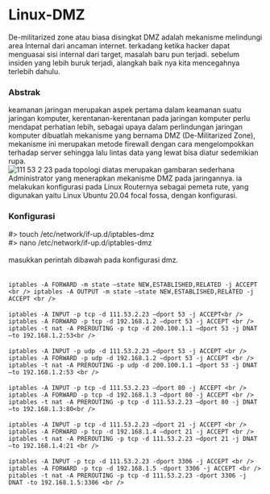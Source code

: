 # Linux-DMZ
De-militarized zone atau biasa disingkat DMZ adalah mekanisme melindungi area Internal dari ancaman internet. terkadang ketika hacker dapat menguasai sisi internal dari target, masalah baru pun terjadi. sebelum insiden yang lebih buruk terjadi, alangkah baik nya kita mencegahnya terlebih dahulu.
### Abstrak
keamanan jaringan merupakan aspek pertama dalam keamanan suatu jaringan komputer, kerentanan-kerentanan pada jaringan komputer perlu mendapat perhatian lebih, sebagai upaya dalam perlindungan jaringan komputer dibuatlah mekanisme yang bernama DMZ (De-Militarized Zone), mekanisme ini merupakan metode firewall dengan cara mengelompokkan terhadap server sehingga lalu lintas data yang lewat bisa diatur sedemikian rupa.
<br />
![111 53 2 23](https://user-images.githubusercontent.com/92193431/152504229-71cb9171-6877-4f81-89f3-86d30bee7d63.png)
pada topologi diatas merupakan gambaran sederhana Administrator yang menerapkan mekanisme DMZ pada jaringannya. ia melakukan konfigurasi pada Linux Routernya sebagai pemeta rute, yang digunakan yaitu Linux Ubuntu 20.04 focal fossa, dengan konfigurasi.
<br />
### Konfigurasi
#> touch /etc/network/if-up.d/iptables-dmz <br />
#> nano /etc/network/if-up.d/iptables-dmz <br />
<br />
masukkan perintah dibawah pada konfigurasi dmz. <br />
<br />
<br />
`iptables -A FORWARD -m state –state NEW,ESTABLISHED,RELATED -j ACCEPT <br />
iptables -A OUTPUT -m state –state NEW,ESTABLISHED,RELATED -j ACCEPT <br />`
<br />
<br />
`iptables -A INPUT -p tcp -d 111.53.2.23 –dport 53 -j ACCEPT<br />
iptables -A FORWARD -p tcp -d 192.168.1.2 –dport 53 -j ACCEPT <br />
iptables -t nat -A PREROUTING -p tcp -d 200.100.1.1 –dport 53 -j DNAT –to 192.168.1.2:53<br />`
<br /><br />
`iptables -A INPUT -p udp -d 111.53.2.23 –dport 53 -j ACCEPT <br />
iptables -A FORWARD -p udp -d 192.168.1.2 –dport 53 -j ACCEPT <br />
iptables -t nat -A PREROUTING -p udp -d 200.100.1.1 –dport 53 -j DNAT –to 192.168.1.2:53 <br />`
<br />
<br />
`iptables -A INPUT -p tcp -d 111.53.2.23 –dport 80 -j ACCEPT <br />
iptables -A FORWARD -p tcp -d 192.168.1.3 –dport 80 -j ACCEPT <br />
iptables -t nat -A PREROUTING -p tcp -d 111.53.2.23 –dport 80 -j DNAT –to 192.168.1.3:80<br />`
<br />
<br />
`iptables -A INPUT -p tcp -d 111.53.2.23 –dport 21 -j ACCEPT <br />
iptables -A FORWARD -p tcp -d 192.168.1.4 –dport 21 -j ACCEPT <br />
iptables -t nat -A PREROUTING -p tcp -d 111.53.2.23 –dport 21 -j DNAT –to 192.168.1.4:21 <br />`
<br />
<br />
`iptables -A INPUT -p tcp -d 111.53.2.23 -dport 3306 -j ACCEPT <br />
iptables -A FORWARD -p tcp -d 192.168.1.5 -dport 3306 -j ACCEPT <br />
pitables -t nat -A PREROUTING -p tcp -d 111.53.2.23 -dport 3306 -j DNAT -to 192.168.1.5:3306 <br />`
<br />
 
  
